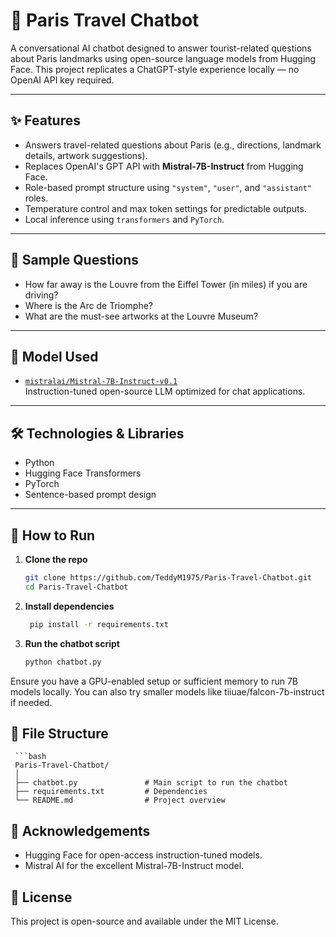 # 🗼 Paris Travel Chatbot

A conversational AI chatbot designed to answer tourist-related questions about Paris landmarks using open-source language models from Hugging Face. This project replicates a ChatGPT-style experience locally — no OpenAI API key required.

---

## ✨ Features

- Answers travel-related questions about Paris (e.g., directions, landmark details, artwork suggestions).
- Replaces OpenAI's GPT API with **Mistral-7B-Instruct** from Hugging Face.
- Role-based prompt structure using `"system"`, `"user"`, and `"assistant"` roles.
- Temperature control and max token settings for predictable outputs.
- Local inference using `transformers` and `PyTorch`.

---

## 📌 Sample Questions

- How far away is the Louvre from the Eiffel Tower (in miles) if you are driving?
- Where is the Arc de Triomphe?
- What are the must-see artworks at the Louvre Museum?

---

## 🧠 Model Used

- [`mistralai/Mistral-7B-Instruct-v0.1`](https://huggingface.co/mistralai/Mistral-7B-Instruct-v0.1)  
Instruction-tuned open-source LLM optimized for chat applications.

---

## 🛠 Technologies & Libraries

- Python
- Hugging Face Transformers
- PyTorch
- Sentence-based prompt design

---

## 🚀 How to Run

1. **Clone the repo**
   ```bash
   git clone https://github.com/TeddyM1975/Paris-Travel-Chatbot.git
   cd Paris-Travel-Chatbot
   
2. **Install dependencies**
   ```bash
    pip install -r requirements.txt
3. **Run the chatbot script**
   ```bash
   python chatbot.py

Ensure you have a GPU-enabled setup or sufficient memory to run 7B models locally. You can also try smaller models like tiiuae/falcon-7b-instruct if needed.

## 📁 File Structure
     ```bash
     Paris-Travel-Chatbot/
     │
     ├── chatbot.py               # Main script to run the chatbot
     ├── requirements.txt         # Dependencies
     └── README.md                # Project overview

## 🙌 Acknowledgements
- Hugging Face for open-access instruction-tuned models.
- Mistral AI for the excellent Mistral-7B-Instruct model.

## 📜 License
This project is open-source and available under the MIT License.
